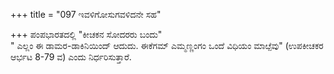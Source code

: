 +++
title = "097 ಇವಳಿಗೋಸುಗವಳಿದನೇ ಸಹ"

+++
ಪಂಪಭಾರತದಲ್ಲಿ "ಕೀಚಕನ ಸೋದರರು ಬಂದು"   
" ಎಲ್ಲಂ ಈ ಡಾಮರ-ಡಾಕಿನಿಯಿಂದ್ ಆದುದು. ಈಕೆಗಮ್ ಎಮ್ಮಣ್ಣಂಗಂ ಒಂದೆ ವಿಧಿಯಂ ಮಾೞ್ಪೆವು" (ಉಪಕೀಚಕರ ಆರ್ಭಟ 8-79 ವ) ಎಂದು ನಿರ್ಧರಿಸುತ್ತಾರೆ.